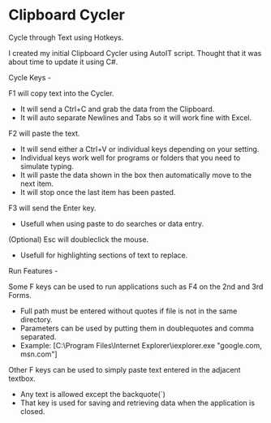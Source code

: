 # Clipboard Cycler
Cycle through Text using Hotkeys.

I created my initial Clipboard Cycler using AutoIT script.
Thought that it was about time to update it using C#.


Cycle Keys -
 
 F1 will copy text into the Cycler.
 - It will send a Ctrl+C and grab the data from the Clipboard.
 - It will auto separate Newlines and Tabs so it will work fine with Excel.
 
 F2 will paste the text.
 - It will send either a Ctrl+V or individual keys depending on your setting.
 - Individual keys work well for programs or folders that you need to simulate typing.
 - It will paste the data shown in the box then automatically move to the next item.
 - It will stop once the last item has been pasted.
 
 F3 will send the Enter key.
 - Usefull when using paste to do searches or data entry.
 
 (Optional) Esc will doubleclick the mouse.
 - Usefull for highlighting sections of text to replace.
 
 
Run Features -

 Some F keys can be used to run applications such as F4 on the 2nd and 3rd Forms.
 - Full path must be entered without quotes if file is not in the same directory.
 - Parameters can be used by putting them in doublequotes and comma separated.
 - Example: [C:\Program Files\Internet Explorer\iexplorer.exe "google.com, msn.com"]

 Other F keys can be used to simply paste text entered in the adjacent textbox.
 - Any text is allowed except the backquote(`)
 - That key is used for saving and retrieving data when the application is closed.
